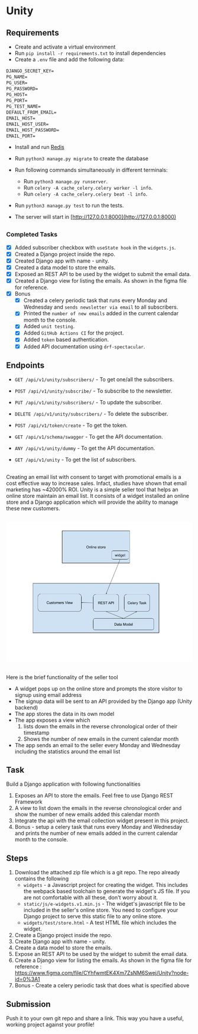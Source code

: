 # Unity


## Requirements

- Create and activate a virtual environment
- Run `pip install -r requirements.txt` to install dependencies
- Create a `.env` file and add the following data:

```
DJANGO_SECRET_KEY=
PG_NAME=
PG_USER=
PG_PASSWORD=
PG_HOST=
PG_PORT=
PG_TEST_NAME=
DEFAULT_FROM_EMAIL=
EMAIL_HOST=
EMAIL_HOST_USER=
EMAIL_HOST_PASSWORD=
EMAIL_PORT=
```

- Install and run [Redis](https://redis.io/topics/quickstart)
- Run `python3 manage.py migrate` to create the database
- Run following commands simultaneously in different terminals:

  - Run `python3 manage.py runserver`.
  - Run `celery -A cache_celery.celery worker -l info`.
  - Run `celery -A cache_celery.celery beat -l info`.

- Run `python3 manage.py test` to run the tests.

- The server will start in [http://127.0.0.1:8000](http://127.0.0.1:8000)

##

### Completed Tasks

- [x] Added subscriber checkbox with `useState hook` in the `widgets.js`.
- [x] Created a Django project inside the repo.
- [x] Created Django app with name - unity.
- [x] Created a data model to store the emails.
- [x] Exposed an REST API to be used by the widget to submit the email data.
- [x] Created a Django view for listing the emails. As shown in the figma file for reference.
- [x] Bonus
  - [x] Created a celery periodic task that runs every Monday and Wednesday and `sends newsletter via email` to all subscribers.
  - [x] Printed the `number of new emails` added in the current calendar month to the console.
  - [x] Added `unit testing`.
  - [x] Added `GitHub Actions CI` for the project.
  - [x] Added `token` based authentication.
  - [x] Added API documentation using `drf-spectacular`.

##

## Endpoints

- `GET /api/v1/unity/subscribers/` - To get one/all the subscribers.
- `POST /api/v1/unity/subscribe/` - To subscribe to the newsletter.
- `PUT /api/v1/unity/subscribers/` - To update the subscriber.
- `DELETE /api/v1/unity/subscribers/` - To delete the subscriber.
- `POST /api/v1/token/create` - To get the token.
- `GET /api/v1/schema/swagger` - To get the API documentation.
- `ANY /api/v1/unity/dummy` - To get the API documentation.

- `GET /api/v1/unity` - To get the list of subscribers.

##

Creating an email list with consent to target with promotional emails is a cost effective way to increase sales. Infact, studies have shown that email
marketing has ~42000% ROI. Unity is a simple seller tool that helps an online store maintain an email list. It consists of a widget installed an online store and a Django application which will provide the ability to manage these new customers.

##

![Seller Tool](cac-widget.png)

##

Here is the brief functionality of the seller tool

- A widget pops up on the online store and prompts the store visitor to signup using email address
- The signup data will be sent to an API provided by the Django app (Unity backend)
- The app stores the data in its own model
- The app exposes a view which
  1.  lists down the emails in the reverse chronological order of their timestamp
  2.  Shows the number of new emails in the current calendar month
- The app sends an email to the seller every Monday and Wednesday including the statistics around the email list

##

## Task

Build a Django application with following functionalities

1. Exposes an API to store the emails. Feel free to use Django REST Framework
2. A view to list down the emails in the reverse chronological order and show the number of new emails added this calendar month
3. Integrate the api with the email collection widget present in this project.
4. Bonus - setup a celery task that runs every Monday and Wednesday and prints the number of new emails added in the current calendar month to the console.

##

## Steps

1. Download the attached zip file which is a git repo. The repo already contains the following
   - `widgets` - a Javascript project for creating the widget. This includes the webpack based toolchain to generate the widget's JS file. If you are not comfortable with all these, don't worry about it.
   - `static/js/e-widgets.v1.min.js` - The widget's javascript file to be included in the seller's online store. You need to configure your Django project to serve this static file to any online store.
   - `widgets/test/store.html` - A test HTML file which includes the widget.
2. Create a Django project inside the repo.
3. Create Django app with name - unity.
4. Create a data model to store the emails.
5. Expose an REST API to be used by the widget to submit the email data.
6. Create a Django view for listing the emails. As shown in the figma file for reference : https://www.figma.com/file/CYhfwmtEK4Xm7ZsNM6Swej/Unity?node-id=0%3A1
7. Bonus - Create a celery periodic task that does what is specified above

##

## Submission

Push it to your own git repo and share a link. This way you have a useful, working project against your profile!

##
